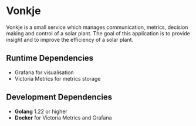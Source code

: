 # Vonkje
Vonkje is a small service which manages communication, metrics, decision making and control of a solar plant. The goal of this application is to provide insight and to improve the efficiency of a solar plant.

## Runtime Dependencies
- Grafana for visualisation
- Victoria Metrics for metrics storage

## Development Dependencies
- **Golang** 1.22 or higher
- **Docker** for Victoria Metrics and Grafana
